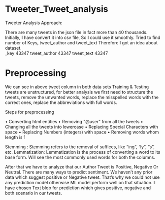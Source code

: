 # Tweeter_Tweet_analysis

Tweeter Analysis Approach:

There are many tweets in the json file in fact more than 40 thousands.
Initially, I have convert it into csv file, So I could use it smoothly. Tried to find number of Keys, tweet_author and   tweet_text Therefore I got an idea about dataset.      
_key            43347
tweet_author    43347
tweet_text      43347

# Preprocessing

We can see in above tweet column in both data sets Training & Testing tweets are unstructured, for better analysis we first need to structure the tweets, remove the unwanted words, replace the misspelled words with the correct ones, replace the abbreviations with full words. 

Steps for preprocessing 

•	Converting html entities
•	Removing "@user" from all the tweets
•	Changing all the tweets into lowercase
•	Replacing Special Characters with space
•	Replacing Numbers (integers) with space
•	Removing words whom length is 1

Stemming : Stemming refers to the removal of suffices, like “ing”, “ly”, “s”, etc. 
Lemmatization: Lemmatization is the process of converting a word to its base form.
Will see the most commonly used words for both the columns.


    		
After that we have to analyze that our Author Tweet is Positive, Negative Or Neutral. There are many ways to predict sentiment. 
We haven’t any prior data which suggest positive or Negative tweet. That’s why we could not use any prediction model otherwise ML model perform well on that situation. 
I have chosen Text blob for prediction which gives positive, negative and both scenario in our tweets. 

